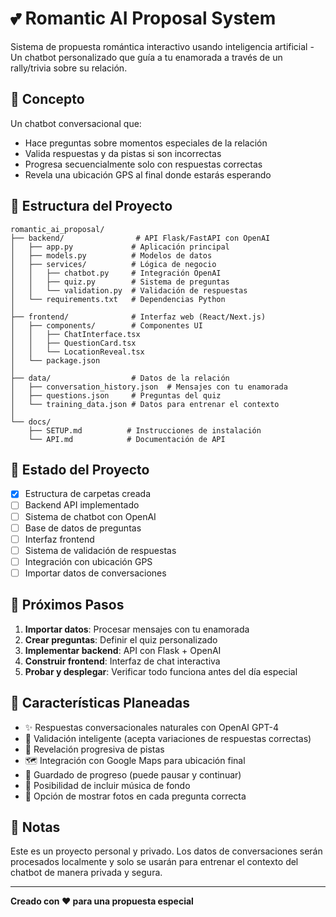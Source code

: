 # 💕 Romantic AI Proposal System

Sistema de propuesta romántica interactivo usando inteligencia artificial - Un chatbot personalizado que guía a tu enamorada a través de un rally/trivia sobre su relación.

## 🎯 Concepto

Un chatbot conversacional que:
- Hace preguntas sobre momentos especiales de la relación
- Valida respuestas y da pistas si son incorrectas
- Progresa secuencialmente solo con respuestas correctas
- Revela una ubicación GPS al final donde estarás esperando

## 📁 Estructura del Proyecto

```
romantic_ai_proposal/
├── backend/                # API Flask/FastAPI con OpenAI
│   ├── app.py             # Aplicación principal
│   ├── models.py          # Modelos de datos
│   ├── services/          # Lógica de negocio
│   │   ├── chatbot.py     # Integración OpenAI
│   │   ├── quiz.py        # Sistema de preguntas
│   │   └── validation.py  # Validación de respuestas
│   └── requirements.txt   # Dependencias Python
│
├── frontend/              # Interfaz web (React/Next.js)
│   ├── components/        # Componentes UI
│   │   ├── ChatInterface.tsx
│   │   ├── QuestionCard.tsx
│   │   └── LocationReveal.tsx
│   └── package.json
│
├── data/                  # Datos de la relación
│   ├── conversation_history.json  # Mensajes con tu enamorada
│   ├── questions.json     # Preguntas del quiz
│   └── training_data.json # Datos para entrenar el contexto
│
└── docs/
    ├── SETUP.md          # Instrucciones de instalación
    └── API.md            # Documentación de API

```

## 🚀 Estado del Proyecto

- [x] Estructura de carpetas creada
- [ ] Backend API implementado
- [ ] Sistema de chatbot con OpenAI
- [ ] Base de datos de preguntas
- [ ] Interfaz frontend
- [ ] Sistema de validación de respuestas
- [ ] Integración con ubicación GPS
- [ ] Importar datos de conversaciones

## 🔧 Próximos Pasos

1. **Importar datos**: Procesar mensajes con tu enamorada
2. **Crear preguntas**: Definir el quiz personalizado
3. **Implementar backend**: API con Flask + OpenAI
4. **Construir frontend**: Interfaz de chat interactiva
5. **Probar y desplegar**: Verificar todo funciona antes del día especial

## 🎨 Características Planeadas

- ✨ Respuestas conversacionales naturales con OpenAI GPT-4
- 🎯 Validación inteligente (acepta variaciones de respuestas correctas)
- 📍 Revelación progresiva de pistas
- 🗺️ Integración con Google Maps para ubicación final
- 💾 Guardado de progreso (puede pausar y continuar)
- 🎵 Posibilidad de incluir música de fondo
- 📸 Opción de mostrar fotos en cada pregunta correcta

## 📝 Notas

Este es un proyecto personal y privado. Los datos de conversaciones serán procesados localmente y solo se usarán para entrenar el contexto del chatbot de manera privada y segura.

---

**Creado con ❤️ para una propuesta especial**
